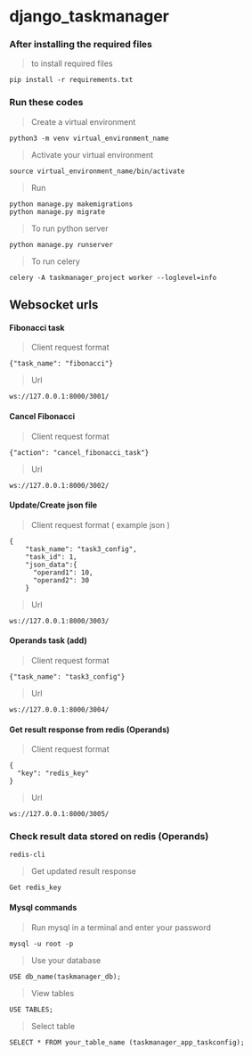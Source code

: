 # django_taskmanager
### After installing the required files
> to install required files
```
pip install -r requirements.txt
```
### Run these codes
> Create a virtual environment
```
python3 -m venv virtual_environment_name
```
> Activate your virtual environment
```
source virtual_environment_name/bin/activate
```
> Run
```
python manage.py makemigrations
python manage.py migrate
```
> To run python server
```
python manage.py runserver
```
> To run celery
```
celery -A taskmanager_project worker --loglevel=info
```
## Websocket urls
#### Fibonacci task
> Client request format
```
{"task_name": "fibonacci"}
```
>Url
```
ws://127.0.0.1:8000/3001/
```
#### Cancel Fibonacci
> Client request format
```
{"action": "cancel_fibonacci_task"}
```
> Url
```
ws://127.0.0.1:8000/3002/
```
#### Update/Create json file
> Client request format ( example json )
```
{
    "task_name": "task3_config",
    "task_id": 1,
    "json_data":{
      "operand1": 10,
      "operand2": 30
    }
```
> Url
```
ws://127.0.0.1:8000/3003/
```
#### Operands task (add)
> Client request format
```
{"task_name": "task3_config"}
```
> Url
```
ws://127.0.0.1:8000/3004/
```
#### Get result response from redis (Operands)
> Client request format
```
{
  "key": "redis_key"
}
```
> Url
```
ws://127.0.0.1:8000/3005/
``` 
### Check result data stored on redis (Operands)
```
redis-cli
```
> Get updated result response 
```
Get redis_key
```
#### Mysql commands
> Run mysql in a terminal and enter your password
```
mysql -u root -p
```
> Use your database
```
USE db_name(taskmanager_db);
```
> View tables
```
USE TABLES;
```
> Select table
```
SELECT * FROM your_table_name (taskmanager_app_taskconfig);
```

